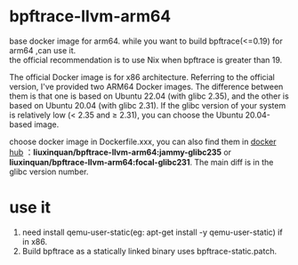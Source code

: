 # bpftrace-llvm-arm64
base docker image for arm64. while you want to build bpftrace(&lt;=0.19) for arm64 ,can use it.   
the official recommendation is to use Nix when bpftrace is greater than 19.

The official Docker image is for x86 architecture. Referring to the official version, I've provided two ARM64 Docker images. 
The difference between them is that one is based on Ubuntu 22.04 (with glibc 2.35), and the other is based on Ubuntu 20.04 (with glibc 2.31). If the glibc version of your system is relatively low (< 2.35 and ≥ 2.31), you can choose the Ubuntu 20.04-based image.  

choose docker image in Dockerfile.xxx, you can also find them in [docker hub](https://hub.docker.com/r/liuxinquan/bpftrace-llvm-arm64) ：**liuxinquan/bpftrace-llvm-arm64:jammy-glibc235** or **liuxinquan/bpftrace-llvm-arm64:focal-glibc231**. The main diff is in the glibc version number.

# use it
1. need install qemu-user-static(eg: apt-get install -y qemu-user-static) if in x86.
2. Build bpftrace as a statically linked binary uses bpftrace-static.patch.

